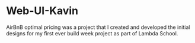 # Web-UI-Kavin

AirBnB optimal pricing was a project that I created and developed the initial designs for my first ever build week project as part of Lambda School.
